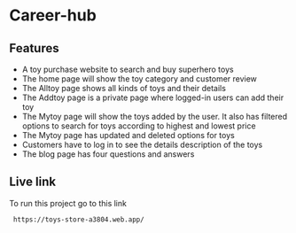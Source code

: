 # Career-hub

## Features

- A toy purchase website to search and buy superhero toys
- The home page will show the toy category and customer review
- The Alltoy page shows all kinds of toys and their details
- The Addtoy page is a private page where logged-in users can add their toy
- The Mytoy page will show the toys added by the user. It also has filtered options to search for toys according to highest and lowest price
- The Mytoy page has updated and deleted options for toys
- Customers have to log in to see the details description of the toys
- The blog page has four questions and answers

## Live link

To run this project go to this link

```bash
 https://toys-store-a3804.web.app/
```


